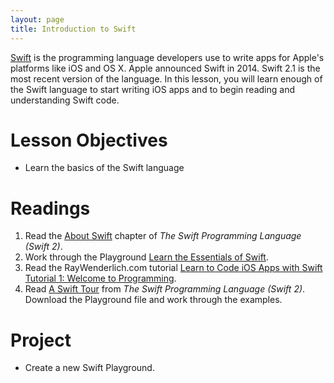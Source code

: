 ```yaml
---
layout: page
title: Introduction to Swift
---
```


[Swift](http://www.apple.com/swift/) is the programming language developers use to write apps for Apple's platforms like iOS and OS X. Apple announced Swift in 2014. Swift 2.1 is the most recent version of the language. In this lesson, you will learn enough of the Swift language to start writing iOS apps and to begin reading and understanding Swift code.

# Lesson Objectives
- Learn the basics of the Swift language

# Readings
1. Read the [About Swift](https://developer.apple.com/library/ios/documentation/Swift/Conceptual/Swift_Programming_Language/index.html#//apple_ref/doc/uid/TP40014097-CH3-ID0) chapter of *The Swift Programming Language (Swift 2)*.
2. Work through the Playground [Learn the Essentials of Swift](https://developer.apple.com/library/ios/referencelibrary/GettingStarted/DevelopiOSAppsSwift/Lesson1.html#//apple_ref/doc/uid/TP40015214-CH3-SW1).
3. Read the RayWenderlich.com tutorial [Learn to Code iOS Apps with Swift Tutorial 1: Welcome to Programming](http://www.raywenderlich.com/114148/learn-to-code-ios-apps-with-swift-tutorial-1-welcome-to-programming).
4. Read [A Swift Tour](https://developer.apple.com/library/ios/documentation/Swift/Conceptual/Swift_Programming_Language/GuidedTour.html#//apple_ref/doc/uid/TP40014097-CH2-ID1) from *The Swift Programming Language (Swift 2)*. Download the Playground file and work through the examples.

# Project
- Create a new Swift Playground.
